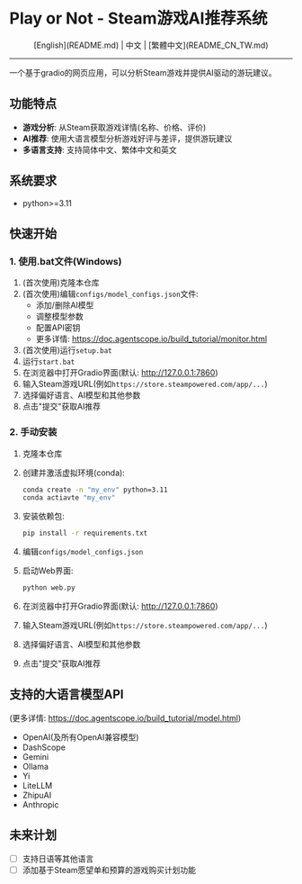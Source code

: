 # Play or Not - Steam游戏AI推荐系统

<a name="readme-top"></a>

<div align="center">
[English](README.md) | 中文 | [繁體中文](README_CN_TW.md)

</div>

---

一个基于gradio的网页应用，可以分析Steam游戏并提供AI驱动的游玩建议。

## 功能特点

- **游戏分析**: 从Steam获取游戏详情(名称、价格、评价)
- **AI推荐**: 使用大语言模型分析游戏好评与差评，提供游玩建议
- **多语言支持**: 支持简体中文、繁体中文和英文

## 系统要求

- python>=3.11

## 快速开始

### 1. 使用.bat文件(Windows)

1. (首次使用)克隆本仓库
2. (首次使用)编辑`configs/model_configs.json`文件:
   - 添加/删除AI模型
   - 调整模型参数
   - 配置API密钥
   - 更多详情: https://doc.agentscope.io/build_tutorial/monitor.html
3. (首次使用)运行`setup.bat`
4. 运行`start.bat`
5. 在浏览器中打开Gradio界面(默认: http://127.0.0.1:7860)
6. 输入Steam游戏URL(例如`https://store.steampowered.com/app/...`)
7. 选择偏好语言、AI模型和其他参数
8. 点击"提交"获取AI推荐

### 2. 手动安装

1. 克隆本仓库

2. 创建并激活虚拟环境(conda):

   ```bash
   conda create -n "my_env" python=3.11
   conda actiavte "my_env"
   ```

3. 安装依赖包:

   ```bash
   pip install -r requirements.txt
   ```

4. 编辑`configs/model_configs.json`

5. 启动Web界面:

   ```bash
   python web.py
   ```

6. 在浏览器中打开Gradio界面(默认: http://127.0.0.1:7860)

7. 输入Steam游戏URL(例如`https://store.steampowered.com/app/...`)

8. 选择偏好语言、AI模型和其他参数

9. 点击"提交"获取AI推荐

## 支持的大语言模型API

(更多详情: https://doc.agentscope.io/build_tutorial/model.html)

- OpenAI(及所有OpenAI兼容模型)
- DashScope
- Gemini
- Ollama
- Yi
- LiteLLM
- ZhipuAI
- Anthropic

## 未来计划

- [ ] 支持日语等其他语言
- [ ] 添加基于Steam愿望单和预算的游戏购买计划功能
